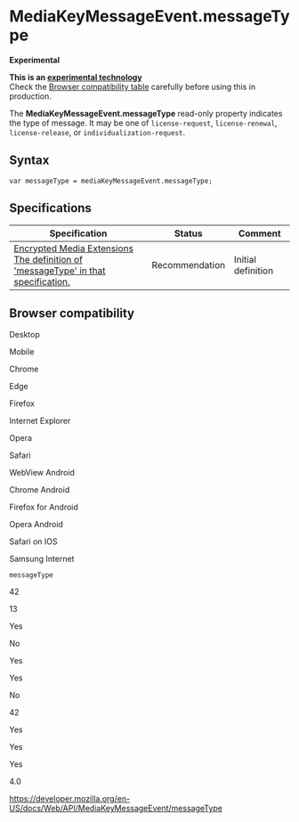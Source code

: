MediaKeyMessageEvent.messageType
================================

**Experimental**

**This is an [experimental technology](https://developer.mozilla.org/en-US/docs/MDN/Guidelines/Conventions_definitions#experimental)**  
Check the [Browser compatibility table](#browser_compatibility) carefully before using this in production.

The **MediaKeyMessageEvent.messageType** read-only property indicates the type of message. It may be one of `license-request`, `license-renewal`, `license-release`, or `individualization-request`.

Syntax
------

    var messageType = mediaKeyMessageEvent.messageType;

Specifications
--------------

<table><thead><tr class="header"><th>Specification</th><th>Status</th><th>Comment</th></tr></thead><tbody><tr class="odd"><td><a href="https://w3c.github.io/encrypted-media/#dom-mediakeymessageevent-messagetype">Encrypted Media Extensions<br />
<span class="small">The definition of 'messageType' in that specification.</span></a></td><td><span class="spec-rec">Recommendation</span></td><td>Initial definition</td></tr></tbody></table>

Browser compatibility
---------------------

Desktop

Mobile

Chrome

Edge

Firefox

Internet Explorer

Opera

Safari

WebView Android

Chrome Android

Firefox for Android

Opera Android

Safari on IOS

Samsung Internet

`messageType`

42

13

Yes

No

Yes

Yes

No

42

Yes

Yes

Yes

4.0

<a href="https://developer.mozilla.org/en-US/docs/Web/API/MediaKeyMessageEvent/messageType" class="_attribution-link">https://developer.mozilla.org/en-US/docs/Web/API/MediaKeyMessageEvent/messageType</a>
